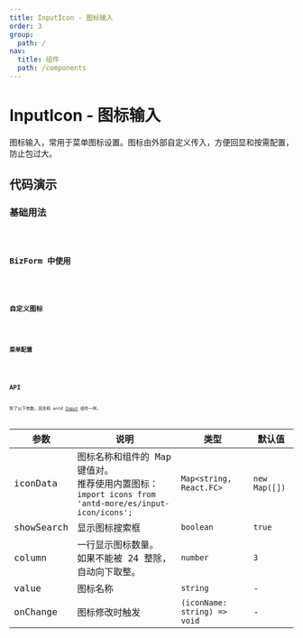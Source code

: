 ```yaml
---
title: InputIcon - 图标输入
order: 3
group:
  path: /
nav:
  title: 组件
  path: /components
---
```


# InputIcon - 图标输入

图标输入，常用于菜单图标设置。图标由外部自定义传入，方便回显和按需配置，防止包过大。

## 代码演示

### 基础用法

<code src="./demos/Demo1.tsx" />

### BizForm 中使用

<code src="./demos/bizform-1.tsx" />

### 自定义图标

<code src="./demos/define-icon.tsx" />

### 菜单配置

<code src="./demos/modal-menu.tsx" />

## API

除了以下参数，其余和 antd [Input](https://ant.design/components/input-cn/) 组件一样。

| 参数 | 说明 | 类型 | 默认值 |
| --- | --- | --- | --- |
| iconData | 图标名称和组件的 Map 键值对。<br/>推荐使用内置图标：<br/>`import icons from 'antd-more/es/input-icon/icons';` | `Map<string, React.FC>` | `new Map([])` |
| showSearch | 显示图标搜索框 | `boolean` | `true` |
| column | 一行显示图标数量。<br/>如果不能被 24 整除，自动向下取整。 | `number` | `3` |
| value | 图标名称 | `string` | - |
| onChange | 图标修改时触发 | `(iconName: string) => void` | - |
